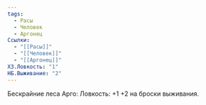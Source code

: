 ```yaml
---
tags:
  - Расы
  - Человек
  - Аргонец
Ссылки:
  - "[[Расы]]"
  - "[[Человек]]"
  - "[[Аргонец]]"
ХЗ.Ловкость: "1"
НБ.Выживание: "2"
---
```

Бескрайние леса Арго:
Ловкость: +1
+2 на броски выживания. 








